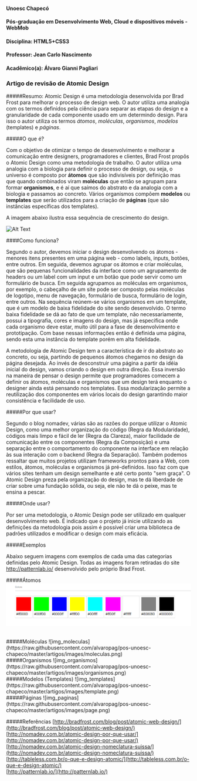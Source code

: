 #### Unoesc Chapecó
#### Pós-graduação em Desenvolvimento Web, Cloud e dispositivos móveis - WebMob
#### Disciplina: HTML5+CSS3
#### Professor: Jean Carlo Nascimento
#### Acadêmico(a): Álvaro Gianni Pagliari
### Artigo de revisão de Atomic Design


#####Resumo:
Atomic Design é uma metodologia desenvolvida por Brad Frost para melhorar o processo de design web. O autor utiliza uma analogia com os termos definidos pela ciência para separar as etapas do design e a granularidade de cada componente usado em um determindo design. Para isso o autor utiliza os termos *átomos*, *moléculas*, *organismos*, *modelos* (templates) e *páginas*. 

#####O que é?

Com o objetivo de otimizar o tempo de desenvolvimento e melhorar a comunicação entre designers, programadores e clientes, Brad Frost propôs o Atomic Design como uma metodologia de trabalho. O autor utiliza uma analogia com a biologia para definir o processo de design, ou seja, o universo é composto por **átomos** que são indivisíveis por definição mas que quando combinados viram **moléculas** que então se agrupam para formar **organismos**, e é aí que saímos do abstrato e da analogia com a biologia e passamos ao concreto. Vários organismos compõem **modelos** ou **templates** que serão utilizados para a criação de **páginas** (que são instâncias específicas dos templates).

A imagem abaixo ilustra essa sequência de crescimento do design.

![Alt Text](http://bradfrost.com/wp-content/uploads/2013/06/atomic-design.png)

####Como funciona?

Segundo o autor, devemos iniciar o design desenvolvendo os átomos - menores itens presentes em uma página web -  como labels, inputs, botões, entre outros. Em seguida, devemos agrupar os átomos e criar moléculas, que são pequenas funcionalidades da interface como um agrupamento de headers ou um label com um input e um botão que pode servir como um formulário de busca. Em seguida agrupamos as moléculas em organismos, por exemplo, o cabeçalho de um site pode ser composto pelas moléculas de logotipo, menu de navegação, formulário de busca, formulário de login, entre outros.   Na sequência reúnem-se vários organismos em um template, que é um modelo de baixa fidelidade do site sendo desenvolvido. O termo baixa fidelidade se dá ao fato de que um template, não necessariamente, possui a tipografia, cores e imagens do design, mas já especifica onde cada organismo deve estar, muito útil para a fase de desenvolvimento e prototipação. Com base nessas informações então é definida uma página, sendo esta uma instância do template porém em alta fidelidade.

A metodologia de Atomic Design tem a característica de ir do abstrato ao concreto, ou seja, partindo de pequenos átomos chegamos no design da página desejada. Ao invés de desconstruir uma página a partir da idéia inicial do design, vamos criando o design em outra direção. Essa inversão na maneira de pensar o design permite que programadores comecem a definir os átomos, moléculas e organismos que um design terá enquanto o designer ainda está pensando nos templates. Essa modularização permite a reutilização dos componentes em vários locais do design garantindo maior consistência e facilidade de uso.

#####Por que usar?

Segundo o blog nomadev, várias são as razões do porque utilizar o Atomic Design, como uma melhor organização do código (Regra da Modularidade), códigos mais limpo e fácil de ler (Regra da Clareza), maior facilidade de comunicação entre os componentes (Regra da Composição) e uma separação entre o comportamento do componente na interface em relação às sua interação com o backend (Regra da Separação). Também podemos ressaltar que muitos projetos utilizam frameworks prontos para a Web, com estilos, átomos, moléculas e organismos já pré-definidos. Isso faz com que vários sites tenham um design semelhante e até certo ponto "sem graça". O Atomic Design preza pela organização do design, mas te dá liberdade de criar sobre uma fundação sólida, ou seja, ele não te dá o peixe, mas te ensina a pescar.

#####Onde usar?

Por ser uma metodologia, o Atomic Design pode ser utilizado em qualquer desenvolvimento web. É indicado que o projeto já inicie utilizando as definições da metodologia pois assim é possível criar uma biblioteca de padrões utilizados e modificar o design com mais eficácia.

#####Exemplos

Abaixo seguem imagens com exemplos de cada uma das categorias definidas pelo Atomic Design. Todas as imagens foram retiradas do site http://patternlab.io/ desenvolvido pelo próprio Brad Frost.

#####Átomos
![img_atomos](https://raw.githubusercontent.com/alvaropag/pos-unoesc-chapeco/master/artigos/images/atomos.png)

<br/>
#####Moléculas
![img_moleculas](https://raw.githubusercontent.com/alvaropag/pos-unoesc-chapeco/master/artigos/images/moleculas.png)

<br/>
#####Organismos
![img_organismos](https://raw.githubusercontent.com/alvaropag/pos-unoesc-chapeco/master/artigos/images/organismos.png)

<br/>
#####Modelos (Templates)
![img_templates](https://raw.githubusercontent.com/alvaropag/pos-unoesc-chapeco/master/artigos/images/template.png)

<br/>
#####Páginas
![img_paginas](https://raw.githubusercontent.com/alvaropag/pos-unoesc-chapeco/master/artigos/images/page.png)

<br/>

#####Referências
[http://bradfrost.com/blog/post/atomic-web-design/](http://bradfrost.com/blog/post/atomic-web-design/)<br/>
[http://nomadev.com.br/atomic-design-por-que-usar/](http://nomadev.com.br/atomic-design-por-que-usar/)<br/>
[http://nomadev.com.br/atomic-design-nomeclatura-suissa/](http://nomadev.com.br/atomic-design-nomeclatura-suissa/)<br/>
[http://tableless.com.br/o-que-e-design-atomic/](http://tableless.com.br/o-que-e-design-atomic/)<br/>
[http://patternlab.io/](http://patternlab.io/)
